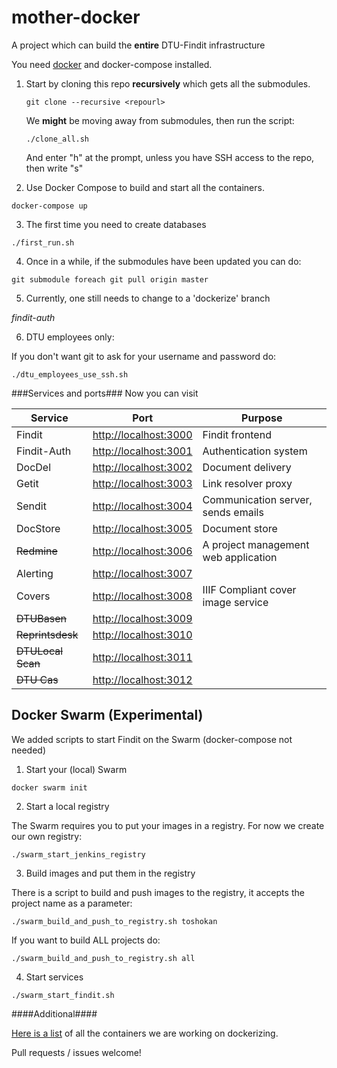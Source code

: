 # mother-docker
A project which can build the **entire** DTU-Findit infrastructure

You need [docker](https://www.docker.com) and docker-compose installed.


1. Start by cloning this repo **recursively** which gets all the submodules.

   `git clone --recursive <repourl>`

   We **might** be moving away from submodules, then run the script:

   `./clone_all.sh`

   And enter "h" at the prompt, unless you have SSH access to the repo, then write "s"

2. Use Docker Compose to build and start all the containers.

  `docker-compose up`

3. The first time you need to create databases

  `./first_run.sh`


4. Once in a while, if the submodules have been updated you can do:

  `git submodule foreach git pull origin master`


5. Currently, one still needs to change to a 'dockerize' branch

  *findit-auth*

6. DTU employees only:

  If you don't want git to ask for your username and password do:

  `./dtu_employees_use_ssh.sh` 

###Services and ports###
Now you can visit

|Service | Port | Purpose |
|--------|------|---------|
|Findit  |      <http://localhost:3000> | Findit frontend|
|Findit-Auth |  <http://localhost:3001> | Authentication system |
|DocDel |       <http://localhost:3002> | Document delivery|
|Getit |        <http://localhost:3003> | Link resolver proxy|
|Sendit  |      <http://localhost:3004> | Communication server, sends emails|
|DocStore |     <http://localhost:3005> | Document store |
|~~Redmine~~ |  <http://localhost:3006> | A project management web application |
|Alerting  |    <http://localhost:3007> | |
|Covers  |      <http://localhost:3008> | IIIF Compliant cover image service|
|~~DTUBasen~~ | <http://localhost:3009> | |
|~~Reprintsdesk~~  |    <http://localhost:3010> | |
|~~DTULocal Scan~~  |    <http://localhost:3011> | |
|~~DTU Cas~~  |    <http://localhost:3012> | |

## Docker Swarm (Experimental)

We added scripts to start Findit on the Swarm (docker-compose not needed)

1. Start your (local) Swarm

  `docker swarm init`

2. Start a local registry

  The Swarm requires you to put your images in a registry. For now we create our own registry:

  `./swarm_start_jenkins_registry`

3. Build images and put them in the registry

  There is a script to build and push images to the registry, it accepts the project name as a parameter:

  `./swarm_build_and_push_to_registry.sh toshokan`

  If you want to build ALL projects do:

  `./swarm_build_and_push_to_registry.sh all`



4. Start services

  `./swarm_start_findit.sh`


####Additional####

[Here is a list](https://github.com/dtulibrary/mother-docker/issues/1) of all the containers we are working on dockerizing.

Pull requests / issues welcome!
